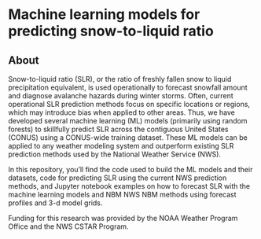 # Machine learning models for predicting snow-to-liquid ratio
## About
Snow-to-liquid ratio (SLR), or the ratio of freshly fallen snow to liquid precipitation equivalent, is used operationally to forecast snowfall amount and diagnose avalanche hazards during winter storms. Often, current operational SLR prediction methods focus on specific locations or regions, which may introduce bias when applied to other areas. Thus, we have developed several machine learning (ML) models (primarily using random forests) to skillfully predict SLR across the contiguous United States (CONUS) using a CONUS-wide training dataset. These ML models can be applied to any weather modeling system and outperform existing SLR prediction methods used by the National Weather Service (NWS). 

In this repository, you’ll find the code used to build the ML models and their datasets, code for predicting SLR using the current NWS prediction methods, and Jupyter notebook examples on how to forecast SLR with the machine learning models and NBM NWS NBM methods using forecast profiles and 3-d model grids.

Funding for this research was provided by the NOAA Weather Program Office and the NWS CSTAR Program.
